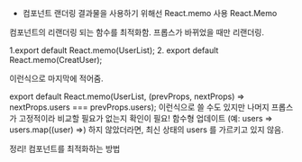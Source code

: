 
* 컴포넌트 랜더링 결과물을 사용하기 위해선 React.memo 사용
React.Memo

컴포넌트의 리랜더링 되는 함수를 최적화함.
프롭스가 바뀌었을 때만 리랜더링.

1.export default React.memo(UserList);
2. export default React.memo(CreatUser);

이런식으로 마지막에 적어줌. 

export default React.memo(UserList, (prevProps, nextProps) => nextProps.users === prevProps.users);
이런식으로 쓸 수도 있지만 나머지 프롭스가 고정적이라 비교할 필요가 없는지 확인이 필요!
 함수형 업데이트 (예: users => users.map((user) =>) 하지 않았더라면, 
최신 상태의 users 를 가르키고 있지 않음.


정리! 컴포넌트를 최적화하는 방법
